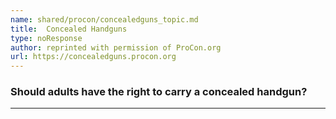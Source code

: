 ```yaml
---
name: shared/procon/concealedguns_topic.md
title:  Concealed Handguns 
type: noResponse
author: reprinted with permission of ProCon.org
url: https://concealedguns.procon.org 
---
```


###  Should adults have the right to carry a concealed handgun?

---

